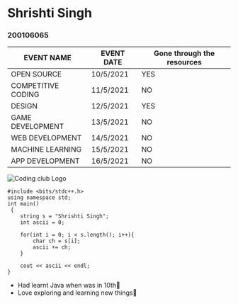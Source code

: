 <!--Headings-->
# Shrishti Singh
### 200106065

<!--Tables-->
|EVENT NAME |EVENT DATE |Gone through the resources |
|--- |--- |--- |
|OPEN SOURCE |10/5/2021 |YES
|COMPETITIVE CODING |11/5/2021 |NO
|DESIGN |12/5/2021 |YES
|GAME DEVELOPMENT |13/5/2021 |NO
|WEB DEVELOPMENT |14/5/2021 |NO
MACHINE LEARNING |15/5/2021 |NO
|APP DEVELOPMENT |16/5/2021 |NO

<!--Images-->
![Coding club Logo](https://github.com/codingiitg/open_source_submission/raw/main/coding-club%20logo.png)


<!--C++-->

    #include <bits/stdc++.h>
    using namespace std;
    int main()
     {
        string s = "Shrishti Singh";
        int ascii = 0;

        for(int i = 0; i < s.length(); i++){
            char ch = s[i];
            ascii += ch;
        }

        cout << ascii << endl;
    }
    
<!--UL-->
* Had learnt Java when was in 10th🙂
* Love exploring and learning new things🌸
